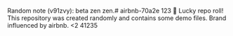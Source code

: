 
Random note (v91zvy): beta zen zen.﻿# airbnb-70a2e
123
🎲 Lucky repo roll!
This repository was created randomly and contains some demo files.
Brand influenced by airbnb.
<2
41235
